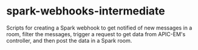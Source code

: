 # spark-webhooks-intermediate
Scripts for creating a Spark webhook to get notified of new messages in a room, filter the messages, trigger a request to get data from APIC-EM's controller, and then post the data in a Spark room.
